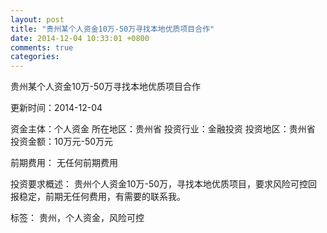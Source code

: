 ```yaml
---
layout: post
title: "贵州某个人资金10万-50万寻找本地优质项目合作"
date: 2014-12-04 10:33:01 +0800
comments: true
categories: 
---
```

贵州某个人资金10万-50万寻找本地优质项目合作



更新时间：2014-12-04

资金主体：个人资金
所在地区：贵州省
投资行业：金融投资
投资地区：贵州省
投资金额：10万元-50万元

前期费用：
无任何前期费用

投资要求概述：
贵州个人资金10万-50万，寻找本地优质项目，要求风险可控回报稳定，前期无任何费用，有需要的联系我。

标签：
贵州，个人资金，风险可控

